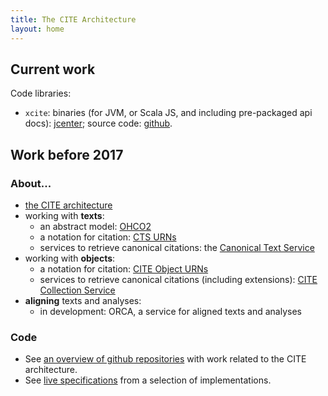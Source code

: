 ```yaml
---
title: The CITE Architecture
layout: home
---
```


## Current work


Code libraries:

- `xcite`:  binaries (for JVM, or Scala JS, and including pre-packaged api docs): [jcenter](https://bintray.com/neelsmith/maven/xcite); source code: [github](https://github.com/cite-architecture/xcite).


## Work before 2017

### About... ###



- [the CITE architecture](about)
- working with **texts**:
    - an abstract model: [OHCO2](ohco2)
    - a notation for citation: [CTS URNs](ctsurn)
    - services to retrieve canonical citations: the [Canonical Text Service](cts)
- working with **objects**:
    - a notation for citation: [CITE Object URNs](citeurn)
    - services to retrieve canonical citations (including extensions): [CITE Collection Service](citecoll)
- **aligning** texts and analyses:
    - in development: ORCA, a service for aligned texts and analyses



### Code ###

- See [an overview of github repositories](repos) with work related to the CITE architecture.
- See [live specifications](living-docs) from a selection of implementations.
